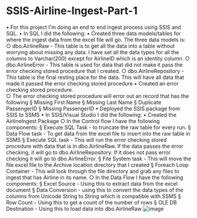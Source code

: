# SSIS-Airline-Ingest-Part-1
• For this project I'm doing an end to end ingest process using SSIS and SQL. 
• In SQL I did the following: 
	• Created three data models/tables for where the ingest data from the excel file will go. The three data models is: 
		○ dbo.AirlineRaw - This table is to get all the data into a table without worrying about missing any data. I have set all the data types for all the columns to Varchar(200) except for AirlineID which is an identity column. 
		○ dbo.AirlineError - This table is used for data that did not make it pass the error checking stored procedure that I created. 
		○ dbo.AirlineRepository - This table is the final resting place for the data. This will have all data that made it passed the error checking stored procedure 
	• Created an error checking stored procedure.  
		○ The error checking stored procedure will error out an record that has the following 
			§ Missing First Name 
			§ Missing Last Name 
			§ Duplicate PassengerID 
			§ Missing PassengerID 
	• Deployed the SSIS package from SSIS to SSMS 
• In SSIS/Visual Studio I did the following: 
	• Created the AirlineIngest Package 
		○ In the Control flow I have the following components: 
			§ Execute SQL Task - to truncate the raw table for every run. 
			§ Data Flow task - To get data from the excel file to insert into the raw table in SSMS 
			§ Execute SQL task - This will run the error checking stored procedure with data that is in dbo.AirlineRaw. If the data passes the error checking, it will go to dbo.AirlineRepository. If it does not pass error checking it will go to dbo.AirlineError. 
			§ File System task - This will move the file excel file to the Archive location directory that I created 
			§ Foreach Loop Container - This will look through the file directory and grab any files to ingest that  has Airline in its name. 
		○ In the Data Flow I have the following components: 
			§ Excel Source - Using this to extract data from the excel document 
			§ Data Conversion - using this to convert the data types of the columns from Unicode String to String which is compatible with SSMS 
			§ Row Count - Using this to get a count of the number of rows 
			§ OLE DB Destination - Using this to load data into dbo.AirlineRaw 
![image](https://github.com/WarRoc22/SSIS-Airline-Ingest-Part-1/assets/148729293/97ce3a76-f76d-4f38-9a6d-ba8890a21288)
